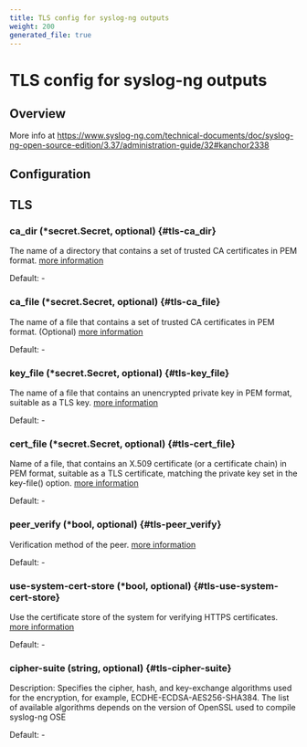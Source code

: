 ```yaml
---
title: TLS config for syslog-ng outputs
weight: 200
generated_file: true
---
```


# TLS config for syslog-ng outputs
## Overview
 More info at https://www.syslog-ng.com/technical-documents/doc/syslog-ng-open-source-edition/3.37/administration-guide/32#kanchor2338

## Configuration
## TLS

### ca_dir (*secret.Secret, optional) {#tls-ca_dir}

The name of a directory that contains a set of trusted CA certificates in PEM format. [more information](https://www.syslog-ng.com/technical-documents/doc/syslog-ng-open-source-edition/3.37/administration-guide/73#kanchor3142) 

Default: -

### ca_file (*secret.Secret, optional) {#tls-ca_file}

The name of a file that contains a set of trusted CA certificates in PEM format. (Optional) [more information](https://www.syslog-ng.com/technical-documents/doc/syslog-ng-open-source-edition/3.37/administration-guide/73#kanchor3144) 

Default: -

### key_file (*secret.Secret, optional) {#tls-key_file}

The name of a file that contains an unencrypted private key in PEM format, suitable as a TLS key. [more information](https://www.syslog-ng.com/technical-documents/doc/syslog-ng-open-source-edition/3.37/administration-guide/73#kanchor3163) 

Default: -

### cert_file (*secret.Secret, optional) {#tls-cert_file}

Name of a file, that contains an X.509 certificate (or a certificate chain) in PEM format, suitable as a TLS certificate, matching the private key set in the key-file() option. [more information](https://www.syslog-ng.com/technical-documents/doc/syslog-ng-open-source-edition/3.37/administration-guide/73#kanchor3146) 

Default: -

### peer_verify (*bool, optional) {#tls-peer_verify}

Verification method of the peer. [more information](https://www.syslog-ng.com/technical-documents/doc/syslog-ng-open-source-edition/3.37/administration-guide/73#tls-options-peer-verify) 

Default: -

### use-system-cert-store (*bool, optional) {#tls-use-system-cert-store}

Use the certificate store of the system for verifying HTTPS certificates. [more information](https://curl.se/docs/sslcerts.html) 

Default: -

### cipher-suite (string, optional) {#tls-cipher-suite}

Description: Specifies the cipher, hash, and key-exchange algorithms used for the encryption, for example, ECDHE-ECDSA-AES256-SHA384. The list of available algorithms depends on the version of OpenSSL used to compile syslog-ng OSE 

Default: -


